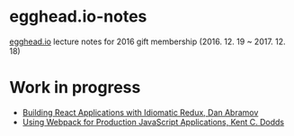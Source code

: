 # egghead.io-notes

[egghead.io](https://egghead.io/) lecture notes for 2016 gift membership (2016. 12. 19 ~ 2017. 12. 18)

# Work in progress

- [Building React Applications with Idiomatic Redux, Dan Abramov](https://github.com/taehwanno/egghead.io-notes/blob/master/Building-React-Applications-with-Idiomatic-Redux.md)  
- [Using Webpack for Production JavaScript Applications, Kent C. Dodds](https://github.com/taehwanno/egghead.io-notes/blob/master/Using-Webpack-for-Production-JavaScript-Applications.md)
